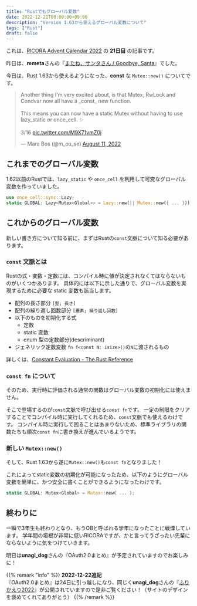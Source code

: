 ```yaml
---
title: "Rustでもグローバル変数"
date: 2022-12-21T00:00:00+09:00
description: "Version 1.63から使えるグローバル変数について"
tags: ["Rust"]
draft: false
---
```


これは、[RICORA Advent Calendar 2022](https://adventar.org/calendars/7447) の **21日目** の記事です。

昨日は、**remeta**さんの『[またね、サンタさん / Goodbye, Santa](https://speakerdeck.com/000meta/goodbye-santa)』でした。

今日は、Rust 1.63から使えるようになった、**const** な `Mutex::new()` についてです。

<blockquote class="twitter-tweet" data-conversation="none"><p lang="en" dir="ltr">Another thing I&#39;m very excited about, is that Mutex, RwLock and Condvar now all have a _const_ new function.<br><br>This means you can now have a static Mutex without having to use lazy_static or once_cell. ✨<br><br>3/16 <a href="https://t.co/M9X71vmZ0j">pic.twitter.com/M9X71vmZ0j</a></p>&mdash; Mara Bos (@m_ou_se) <a href="https://twitter.com/m_ou_se/status/1557743601761013762?ref_src=twsrc%5Etfw">August 11, 2022</a></blockquote> <script async src="https://platform.twitter.com/widgets.js" charset="utf-8"></script>

## これまでのグローバル変数

1.62以前のRustでは、`lazy_static` や `once_cell` を利用して可変なグローバル変数を作っていました。

```rust
use once_cell::sync::Lazy;
static GLOBAL: Lazy<Mutex<Global>> = Lazy::new(|| Mutex::new({ ... }));
```

## これからのグローバル変数

新しい書き方について知る前に、まずはRustの`const`文脈について知る必要があります。

### `const` 文脈とは

Rustの式・変数・定数には、コンパイル時に値が決定されなくてはならないものがいくつかあります。
具体的には以下に示した通りで、グローバル変数を実現するために必要な static 変数も該当します。

- 配列の長さ部分 `[型; 長さ]`
- 配列の繰り返し回数部分 `[要素; 繰り返し回数]`
- 以下のものを初期化する式
  - 定数
  - static 変数
  - enum 型の定数部分(descriminant)
- ジェネリック定数変数 `fn f<const N: isize>()`の`N`に渡されるもの

詳しくは、[Constant Evaluation - The Rust Reference](https://doc.rust-lang.org/reference/const_eval.html#const-context)

### `const fn` について

そのため、実行時に評価される通常の関数はグローバル変数の初期化には使えません。

そこで登場するのが`const`文脈で呼び出せる`const fn`です。
一定の制限をクリアすることでコンパイル時に実行してくれるため、`const`文脈でも使えるわけです。
コンパイル時に実行して困ることはあまりないため、標準ライブラリの関数たちも順次`const fn`に書き換えが進んでいるようです。

### 新しい `Mutex::new()`

そして、Rust 1.63から遂に`Mutex::new()`も`const fn`となりました！

これによってstatic変数の初期化が可能になったため、以下のようにグローバル変数を簡単に、かつ安全に書くことができるようになったわけです。

```rust
static GLOBAL: Mutex<Global> = Mutex::new( ... );
```

## 終わりに

一瞬で3年生も終わりとなり、もうOBと呼ばれる学年になったことに戦慄しています。
学年間の垣根が非常に低いRICORAですが、かと言ってうざったい先輩にならないように気をつけていきます。

明日は**unagi_dog**さんの『OAuth2.0まとめ』が予定されていますのでお楽しみに！

{{% remark "info" %}}
**2022-12-22追記**<br>
『OAuth2.0まとめ』は24日に引っ越しになり、同じく**unagi_dog**さんの『[ふりかえり2022](https://miso.sabanium.me/post/throwback2022/)』が公開されていますので是非ご覧ください！（サイトのデザインを褒めてくれてありがとう）
{{% /remark %}}
